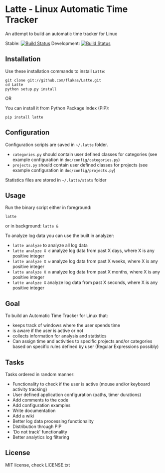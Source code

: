 Latte - Linux Automatic Time Tracker
====================================

An attempt to build an automatic time tracker for Linux

Stable: [![Build Status](https://secure.travis-ci.org/flakas/Latte.png?branch=master)](http://travis-ci.org/flakas/Latte)
Development: [![Build Status](https://secure.travis-ci.org/flakas/Latte.png?branch=development)](http://travis-ci.org/flakas/Latte)

Installation
------------

Use these installation commands to install `Latte`:

```
git clone git://github.com/flakas/Latte.git
cd Latte
python setup.py install
```

OR

You can install it from Python Package Index (PIP):
```
pip install latte
```

Configuration
-------------

Configuration scripts are saved in `~/.latte` folder.

- `categories.py` should contain user defined classes for categories (see example configuration in `doc/config/categories.py`)
- `projects.py` should contain user defined classes for projects (see example configuration in `doc/config/projects.py`)

Statistics files are stored in `~/.latte/stats` folder

Usage
-----

Run the binary script either in foreground:

`latte`

or in background:
`latte &`

To analyze log data you can use the built in analyzer:

- `latte analyze` to analyze all log data
- `latte analyze X d` analyze log data from past X days, where X is any positive integer
- `latte analyze X w` analyze log data from past X weeks, where X is any positive integer
- `latte analyze X m` analyze log data from past X months, where X is any positive integer
- `latte analyze X` analyze log data from past X seconds, where X is any positive integer

Goal
----

To build an Automatic Time Tracker for Linux that:

- keeps track of windows where the user spends time
- is aware if the user is active or not
- collects information for analysis and statistics
- Can assign time and activities to specific projects and/or categories based on
  specific rules defined by user (Regular Expressions possibly)

Tasks
-----

Tasks ordered in random manner:

- Functionality to check if the user is active (mouse and/or keyboard activity tracking)
- User defined application configuration (paths, timer durations)
- Add comments to the code
- Add configuration examples
- Write documentation
- Add a wiki
- Better log data processing functionality
- Distribution through PIP
- 'Do not track' functionality
- Better analytics log filtering

License
-------

MIT license, check LICENSE.txt
